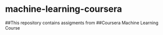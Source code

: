 # machine-learning-coursera
##This repository contains assigments from
##Coursera Machine Learning Course
